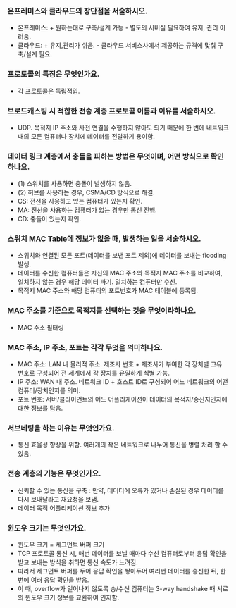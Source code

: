### 온프레미스와 클라우드의 장단점을 서술하시오.

- 온프레미스: + 원하는대로 구축/설계 가능 - 별도의 서버실 필요하여 유지, 관리 어려움.
- 클라우드: + 유지,관리가 쉬움. - 클라우드 서비스사에서 제공하는 규격에 맞춰 구축/설계 필요.

### 프로토콜의 특징은 무엇인가요.

- 각 프로토콜은 독립적임.

### 브로드캐스팅 시 적합한 전송 계층 프로토콜 이름과 이유를 서술하시오.

- UDP. 목적지 IP 주소와 사전 연결을 수행하지 않아도 되기 때문에 한 번에 네트워크 내의 모든 컴퓨터나 장치에 데이터를 전달하기 용이함.

### 데이터 링크 계층에서 충돌을 피하는 방법은 무엇이며, 어떤 방식으로 확인하나요.

- (1) 스위치를 사용하면 충돌이 발생하지 않음.
- (2) 허브를 사용하는 경우, CSMA/CD 방식으로 해결.
- CS: 전선을 사용하고 있는 컴퓨터가 있는지 확인.
- MA: 전선을 사용하는 컴퓨터가 없는 경우만 통신 진행.
- CD: 충돌이 있는지 확인.

### 스위치 MAC Table에 정보가 없을 때, 발생하는 일을 서술하시오.

- 스위치와 연결된 모든 포트(데이터를 보낸 포트 제외)에 데이터를 보내는 flooding 발생.
- 데이터를 수신한 컴퓨터들은 자신의 MAC 주소와 목적지 MAC 주소를 비교하여, 일치하지 않는 경우 해당 데이터 파기. 일치하는 컴퓨터만 수신.
- 목적지 MAC 주소와 해당 컴퓨터의 포트번호가 MAC 테이블에 등록됨.

### MAC 주소를 기준으로 목적지를 선택하는 것을 무엇이라하나요.

- MAC 주소 필터링

### MAC 주소, IP 주소, 포트는 각각 무엇을 의미하나요.

- MAC 주소: LAN 내 물리적 주소. 제조사 번호 + 제조사가 부여한 각 장치별 고유 번호로 구성되어 전 세계에서 각 장치를 유일하게 식별 가능.
- IP 주소: WAN 내 주소. 네트워크 ID + 호스트 ID로 구성되어 어느 네트워크의 어떤 컴퓨터/장치인지를 의미.
- 포트 번호: 서버/클라이언트의 어느 어플리케이션이 데이터의 목적지/송신지인지에 대한 정보를 담음.

### 서브네팅을 하는 이유는 무엇인가요.

- 통신 효율성 향상을 위함. 여러개의 작은 네트워크로 나누어 통신을 병렬 처리 할 수 있음.

### 전송 계층의 기능은 무엇인가요.

- 신뢰할 수 있는 통신을 구축 : 만약, 데이터에 오류가 있거나 손실된 경우 데이터를 다시 보내달라고 재요청을 보냄.
- 데이터 목적 어플리케이션 정보 추가

### 윈도우 크기는 무엇인가요.

- 윈도우 크기 = 세그먼트 버퍼 크기
- TCP 프로토콜 통신 시, 매번 데이터를 보낼 때마다 수신 컴퓨터로부터 응답 확인을 받고 보내는 방식을 취하면 통신 속도가 느려짐.
- 따라서 세그먼트 버퍼를 두어 응답 확인을 쌓아두어 여러번 데이터를 송신한 뒤, 한번에 여러 응답 확인을 받음.
- 이 때, overflow가 일어나지 않도록 송/수신 컴퓨터는 3-way handshake 때 서로의 윈도우 크기 정보를 교환하여 인지함.
